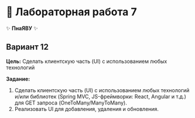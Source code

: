 # 🌟 Лабораторная работа 7

✨ **ПнаЯВУ** ✨

## Вариант 12

**Цель:**  Сделать клиентскую часть (UI) с использованием любых технологий

**Задание:**

1. Сделать клиентскую часть (UI) с использованием любых технологий и/или библиотек (Spring MVC, JS-фреймворки: React, Angular и т.д.) для GET запроса (OneToMany/ManyToMany).
2. Реализовать UI для добавления, удаления и обновления.

